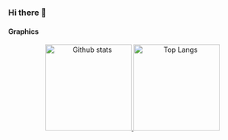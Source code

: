 ### Hi there 👋


#### Graphics

<p align="center">
  <a href="https://github.com/deB4SH">
    <img src="https://github-readme-stats.vercel.app/api?username=deB4SH&include_all_commits=true&count_private=true&show_icons=true&line_height=20&title_color=fff&icon_color=79ff97&text_color=9f9f9f&bg_color=151515"
         alt="Github stats" height="175">
  </a>
  <a href="https://github.com/deB4SH?tab=repositories">
    <img src="https://github-readme-stats.vercel.app/api/top-langs/?username=deB4SH&count_private=true&show_icons=true&line_height=20&title_color=fff&icon_color=79ff97&text_color=9f9f9f&bg_color=151515"
         alt="Top Langs" height="175">
  </a>
</p>

<!--
**deB4SH/deB4SH** is a ✨ _special_ ✨ repository because its `README.md` (this file) appears on your GitHub profile.

Here are some ideas to get you started:

- 🔭 I’m currently working on ...
- 🌱 I’m currently learning ...
- 👯 I’m looking to collaborate on ...
- 🤔 I’m looking for help with ...
- 💬 Ask me about ...
- 📫 How to reach me: ...
- 😄 Pronouns: ...
- ⚡ Fun fact: ...
-->
